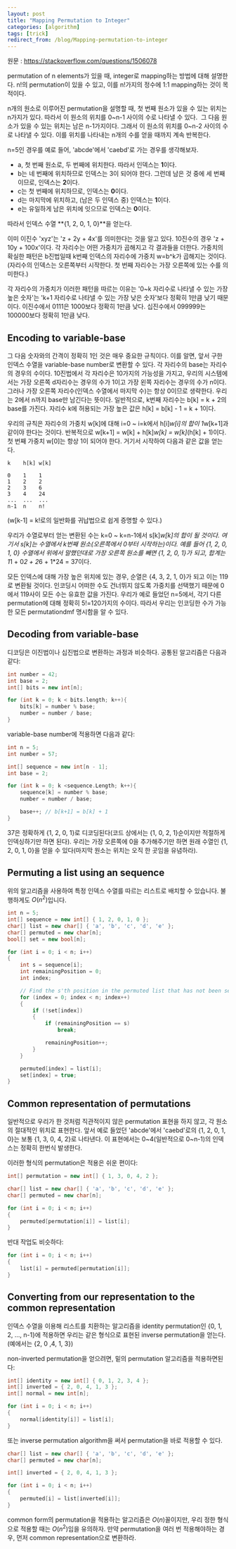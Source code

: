 ```yaml
---
layout: post
title: "Mapping Permutation to Integer"
categories: [algorithm]
tags: [trick]
redirect_from: /blog/Mapping-permutation-to-integer
---
```


원문 : <https://stackoverflow.com/questions/1506078>

permutation of n elements가 있을 때, integer로 mapping하는 방법에 대해 설명한다. n!의 permutation이 있을 수 있고, 이를 n!가지의 정수에 1:1 mapping하는 것이 목적이다.

n개의 원소로 이루어진 permutation을 설명할 때, 첫 번째 원소가 있을 수 있는 위치는 n가지가 있다. 따라서 이 원소의 위치를 0~n-1 사이의 수로 나타낼 수 있다.  그 다음 원소가 있을 수 있는 위치는 남은 n-1가지이다. 그래서 이 원소의 위치를 0~n-2 사이의 수로 나타낼 수 있다. 이를 위치를 나타내는 n개의 수를 얻을 때까지 계속 반복한다.

n=5인 경우를 예로 들어, 'abcde'에서 'caebd'로 가는 경우를 생각해보자.

- a, 첫 번째 원소로, 두 번째에 위치한다. 따라서 인덱스는 **1**이다.
- b는 네 번째에 위치하므로 인덱스는 3이 되어야 한다. 그런데 남은 것 중에 세 번째이므로, 인덱스는 **2**이다.
- c는 첫 번째에 위치하므로, 인덱스는 **0**이다.
- d는 마지막에 위치하고, (남은 두 인덱스 중) 인덱스는 **1**이다.
- e는 유일하게 남은 위치에 잇으므로 인덱스는 **0**이다.

따라서 인덱스 수열 **{1, 2, 0, 1, 0}**을 얻는다.

이미 이진수 'xyz'는 'z + 2y + 4x'를 의미한다는 것을 알고 있다. 10진수의 경우 'z + 10y + 100x'이다. 각 자리수는 어떤 가중치가 곱해지고 각 결과들을 더한다. 가중치의 확실한 패턴은 b진법일때 k번째 인덱스의 자리수에 가중치 w=b^k가 곱해지는 것이다. (자리수의 인덱스는 오른쪽부터 시작한다. 첫 번째 자리수는 가장 오른쪽에 있는 수를 의미한다.)

각 자리수의 가중치가 이러한 패턴을 따르는 이유는 '0~k 자리수로 나타낼 수 있는 가장 높은 숫자'는 'k+1 자리수로 나타낼 수 있는 가장 낮은 숫자'보다 정확히 1만큼 낮기 때문이다. 이진수에서 0111은 1000보다 정확히 1만큼 낮다. 십진수에서 099999는 100000보다 정확히 1만큼 낮다.

## Encoding to variable-base

그 다음 숫자와의 간격이 정확히 1인 것은 매우 중요한 규칙이다. 이를 알면, 앞서 구한 인덱스 수열을 variable-base number로 변환할 수 있다. 각 자리수의 base는 자리수의 경우의 수이다. 10진법에서 각 자리수은 10가지의 가능성을 가지고, 우리의 시스템에서는 가장 오른쪽 d자리수는 경우의 수가 1이고 가장 왼쪽 자리수는 경우의 수가 n이다. 그러나 가장 오른쪽 자리수(인덱스 수열에서 마지막 수)는 항상 0이므로 생략한다. 우리는 2에서 n까지 base만 남긴다는 뜻이다. 일반적으로, k번째 자리수는 b[k] = k + 2의 base를 가진다. 자리수 k에 허용되는 가장 높은 값은 h[k] = b[k] - 1 = k + 1이다.

우리의 규칙은 자리수의 가중치 w[k]에 대해 i=0 ~ i=k에서 h[i]*w[i]의 합이 1*w[k+1]과 같이야 한다는 것이다. 반복적으로 w[k+1] = w[k] + h[k]*w[k] = w[k]*(h[k] + 1)이다. 첫 번째 가중치 w[0]는 항상 1이 되어야 한다. 거기서 시작하여 다음과 같은 값을 얻는다.

```
k    h[k] w[k]    

0    1    1  
1    2    2    
2    3    6    
3    4    24   
...  ...  ...
n-1  n    n!  
```

(w[k-1] = k!로의 일반화를 귀납법으로 쉽게 증명할 수 있다.)

우리가 수열로부터 얻는 변환된 수는 k=0 ~ k=n-1에서 s[k]*w[k]의 합이 될 것이다. 여기서 s[k]는 수열에서 k번째 원소(오른쪽에서 0부터 시작하는)이다. 예를 들어 {1, 2, 0, 1, 0} 수열에서 위에서 말했던대로 가장 오른쪽 원소를 빼면 {1, 2, 0, 1}가 되고, 합계는 1*1 + 0*2 + 2*6 + 1*24 = 37이다.

모든 인덱스에 대해 가장 높은 위치에 있는 경우, 순열은 {4, 3, 2, 1, 0}가 되고 이는 119로 변환될 것이다. 인코딩시 어떠한 수도 건너뛰지 않도록 가중치를 선택했기 때문에 0에서 119사이 모든 수는 유효한 값을 가진다. 우리가 예로 들었던 n=5에서, 각기 다른 permutation에 대해 정확히 5!=120가지의 수이다. 따라서 우리는 인코딩한 수가 가능한 모든 permutationdmf 명시함을 알 수 있다.

## Decoding from variable-base

디코딩은 이진법이나 십진법으로 변환하는 과정과 비슷하다. 공통된 알고리즘은 다음과 같다:

```cpp
int number = 42;
int base = 2;
int[] bits = new int[n];

for (int k = 0; k < bits.length; k++){
    bits[k] = number % base;
    number = number / base;
}
```

variable-base number에 적용하면 다음과 같다:

```cpp
int n = 5;
int number = 57;

int[] sequence = new int[n - 1];
int base = 2;

for (int k = 0; k <sequence.Length; k++){
    sequence[k] = number % base;
    number = number / base;

    base++; // b[k+1] = b[k] + 1
}
```

37은 정확하게 {1, 2, 0, 1}로 디코딩된다(코드 상에서는 {1, 0, 2, 1}순이지만 적절하게 인덱싱하기만 하면 된다). 우리는 가장 오른쪽에 0을 추가해주기만 하면 원래 수열인 {1, 2, 0, 1, 0}을 얻을 수 있다(마지막 원소는 위치는 오직 한 곳임을 유념하라).

## Permuting a list using an sequence

위의 알고리즘을 사용하여 특정 인덱스 수열를 따르는 리스트로 배치할 수 있습니다. 불행하게도 $O(n^2)$입니다.

```cpp
int n = 5;
int[] sequence = new int[] { 1, 2, 0, 1, 0 };
char[] list = new char[] { 'a', 'b', 'c', 'd', 'e' };
char[] permuted = new char[n];
bool[] set = new bool[n];

for (int i = 0; i < n; i++)
{
    int s = sequence[i];
    int remainingPosition = 0;
    int index;

    // Find the s'th position in the permuted list that has not been set yet.
    for (index = 0; index < n; index++)
    {
        if (!set[index])
        {
            if (remainingPosition == s)
                break;

            remainingPosition++;
        }
    }

    permuted[index] = list[i];
    set[index] = true;
}
```

## Common representation of permutations

일반적으로 우리가 한 것처럼 직관적이지 않은 permutation 표현을 하지 않고, 각 원소의 절대적인 위치로 표현한다. 앞서 예로 들었던 'abcde'에서 'caebd'로의 {1, 2, 0, 1, 0}는 보통 {1, 3, 0, 4, 2}로 나타낸다. 이 표현에서는 0~4(일반적으로 0~n-1)의 인덱스는 정확히 한번식 발생한다.

이러한 형식의 permutation은 적용은 쉬운 편이다:

```cpp
int[] permutation = new int[] { 1, 3, 0, 4, 2 };

char[] list = new char[] { 'a', 'b', 'c', 'd', 'e' };
char[] permuted = new char[n];

for (int i = 0; i < n; i++)
{
    permuted[permutation[i]] = list[i];
}
```

반대 작업도 비슷하다:

```cpp
for (int i = 0; i < n; i++)
{
    list[i] = permuted[permutation[i]];
}
```

## Converting from our representation to the common representation

인덱스 수열을 이용해 리스트를 치환하는 알고리즘을 identity permutation인 {0, 1, 2, ..., n-1}에 적용하면 우리는 같은 형식으로 표현된 inverse permutation을 얻는다. (예에서는 {2, 0 ,4, 1, 3})

non-inverted permutation을 얻으려면, 밑의 permutation 알고리즘을 적용하면된다:

```cpp
int[] identity = new int[] { 0, 1, 2, 3, 4 };
int[] inverted = { 2, 0, 4, 1, 3 };
int[] normal = new int[n];

for (int i = 0; i < n; i++)
{
    normal[identity[i]] = list[i];
}
```

또는 inverse permutation algorithm을 써서 permutation을 바로 적용할 수 있다.

```cpp
char[] list = new char[] { 'a', 'b', 'c', 'd', 'e' };
char[] permuted = new char[n];

int[] inverted = { 2, 0, 4, 1, 3 };

for (int i = 0; i < n; i++)
{
    permuted[i] = list[inverted[i]];
}
```

common form의 permutation을 적용하는 알고리즘은 $O(n)$꼴이지만, 우리 정한 형식으로 적용할 때는 $O(n^2)$임을 유의하자. 만약 permutation을 여러 번 적용해야하는 경우, 먼저 common representation으로 변환하라.
